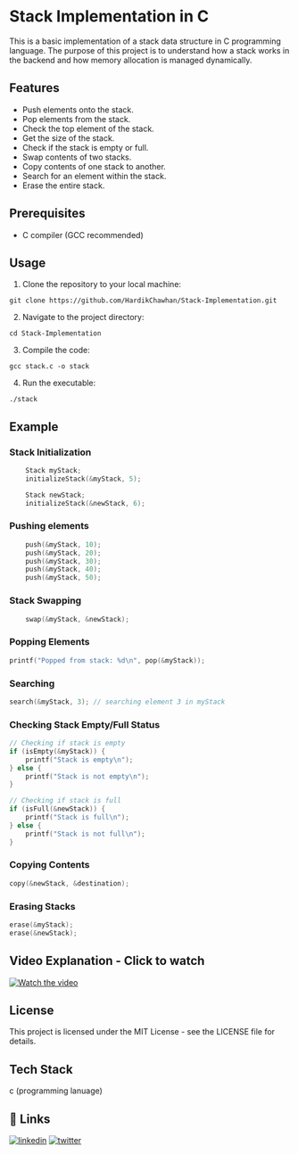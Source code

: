 # Stack Implementation in C

This is a basic implementation of a stack data structure in C programming language. The purpose of this project is to understand how a stack works in the backend and how memory allocation is managed dynamically.

## Features

- Push elements onto the stack.
- Pop elements from the stack.
- Check the top element of the stack.
- Get the size of the stack.
- Check if the stack is empty or full.
- Swap contents of two stacks.
- Copy contents of one stack to another.
- Search for an element within the stack.
- Erase the entire stack.

## Prerequisites

- C compiler (GCC recommended)

## Usage

1. Clone the repository to your local machine:

```
git clone https://github.com/HardikChawhan/Stack-Implementation.git
```


2. Navigate to the project directory:
```
cd Stack-Implementation
```


3. Compile the code:
```
gcc stack.c -o stack
```


4. Run the executable:
```
./stack
```


## Example

### Stack Initialization
```c
    Stack myStack;
    initializeStack(&myStack, 5);

    Stack newStack;
    initializeStack(&newStack, 6);
```

### Pushing elements
```c
    push(&myStack, 10);
    push(&myStack, 20);
    push(&myStack, 30);
    push(&myStack, 40);
    push(&myStack, 50);
```

### Stack Swapping
```c
    swap(&myStack, &newStack);
```

### Popping Elements
```c
printf("Popped from stack: %d\n", pop(&myStack));
```

### Searching
```c
search(&myStack, 3); // searching element 3 in myStack
```

### Checking Stack Empty/Full Status
```c
// Checking if stack is empty
if (isEmpty(&myStack)) {
    printf("Stack is empty\n");
} else {
    printf("Stack is not empty\n");
}

// Checking if stack is full
if (isFull(&newStack)) {
    printf("Stack is full\n");
} else {
    printf("Stack is not full\n");
}
```

### Copying Contents
```c
copy(&newStack, &destination);
```

### Erasing Stacks
```c
erase(&myStack);
erase(&newStack);
```

## Video Explanation - Click to watch
[![Watch the video](https://i.ytimg.com/vi/toRJakeYIKA/hq720.jpg?sqp=-oaymwEXCNAFEJQDSFryq4qpAwkIARUAAIhCGAE=&rs=AOn4CLBhdj7DzUP47EBA5KxCOI2Nn_dXOA)](https://www.youtube.com/watch?v=toRJakeYIKA)

## License
This project is licensed under the MIT License - see the LICENSE file for details.



## Tech Stack

c (programming lanuage)




## 🔗 Links
[![linkedin](https://img.shields.io/badge/linkedin-0A66C2?style=for-the-badge&logo=linkedin&logoColor=white)](https://www.linkedin.com/in/hardikchawhan)
[![twitter](https://img.shields.io/badge/twitter-1DA1F2?style=for-the-badge&logo=twitter&logoColor=white)](https://twitter.com/ChawhanHardik)

